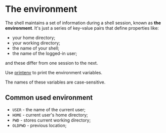 # The environment

The shell maintains a set of information during a shell session, known as __the
environment__. It's just a series of key-value pairs that define properties like:

- your home directory;
- your working directory;
- the name of your shell;
- the name of the logged-in user;

and these differ from one session to the next.

Use [printenv](/linux/terminal/commands/printenv.md) to print the environment variables.

The names of these variables are case-sensitive.

## Common used environment

- `USER` - the name of the current user;
- `HOME` - current user's home directory;
- `PWD` - stores current working directory;
- `OLDPWD` - previous location;
